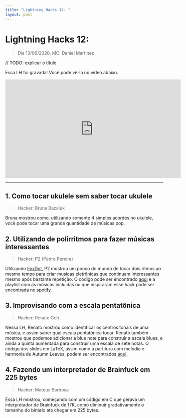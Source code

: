 ```yaml
---
title: "Lightning Hacks 12: "
layout: post
---
```


# Lightning Hacks 12: 
> Dia 13/06/2020, MC: Daniel Martinez

// TODO: explicar o título

Essa LH foi gravada! Você pode vê-la no vídeo abaixo.

<iframe width="560" height="315" src="https://www.youtube.com/embed/9PghNZV28cw" frameborder="0" allow="accelerometer; autoplay; encrypted-media; gyroscope; picture-in-picture" allowfullscreen></iframe>

<hr>

## 1. Como tocar ukulele sem saber tocar ukulele
> Hacker: Bruna Bazaluk

Bruna mostrou como, utilizando somente 4 simples acordes no ukulele, você pode tocar uma grande quantidade de músicas pop.

## 2. Utilizando de polirritmos para fazer músicas interessantes
> Hacker: P2 (Pedro Pereira)

Utilizando [FoxDot](https://foxdot.org/), P2 mostrou um pouco do mundo de tocar dois ritmos ao mesmo tempo para criar musicas eletrônicas
que continuam interessantes mesmo após bastante repetição. O código pode ser encontrado [aqui](https://github.com/pedro823/foxdot-files/blob/master/lesson1.py) e a playlist com as músicas incluidas ou que inspiraram esse hack pode ser encontrada no 
[spotify](https://open.spotify.com/playlist/5jq6gxVU9wAqh0M9bhoqTh?si=iq5_KPqFT2GKIZ8SW5YtMw).

## 3. Improvisando com a escala pentatônica
> Hacker: Renato Geh

Nessa LH, Renato mostrou como identificar os centros tonais de uma música, e assim saber qual escala pentatônica tocar. Renato também mostrou
que podemos adicionar a blue note para construir a escala blues, e ainda a quinta aumentada para construir uma escala de sete notas. O código
dos slides em LaTeX, assim como a partitura com melodia e harmonia de Autumn Leaves, podem ser encontrados [aqui](https://github.com/RenatoGeh/miscslides/tree/master/lh/improv).

## 4. Fazendo um interpretador de Brainfuck em 225 bytes
> Hacker: Mateus Barbosa

Essa LH mostrou, começando com um código em C que gerava um interpretador de Brainfuck de 17K, como diminuir gradativamente o tamanho do 
binário até chegar em 225 bytes.
